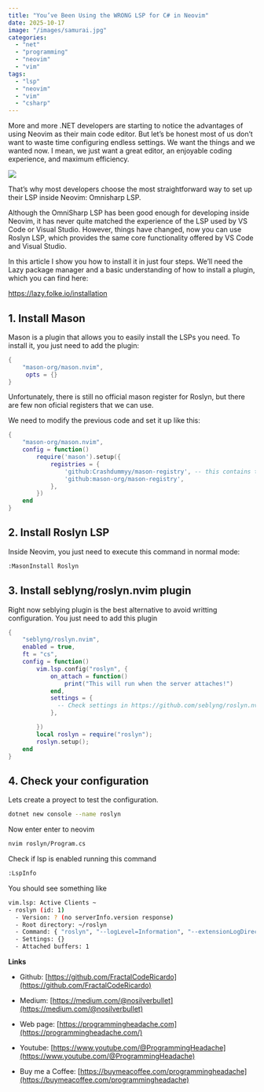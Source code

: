 ```yaml
---
title: "You’ve Been Using the WRONG LSP for C# in Neovim"
date: 2025-10-17
image: "/images/samurai.jpg"
categories: 
  - "net"
  - "programming"
  - "neovim"
  - "vim"
tags: 
  - "lsp"
  - "neovim"
  - "vim"
  - "csharp"
---
```


More and more .NET developers are starting to notice the advantages of using Neovim as their main code editor. But let’s be honest most of us don’t want to waste time configuring endless settings. We want the things and we wanted now. I mean, we just want a great editor, an enjoyable coding experience, and maximum efficiency.

![](/images/samurai.jpg)

That’s why most developers choose the most straightforward way to set up their LSP inside Neovim: Omnisharp LSP.

Although the OmniSharp LSP has been good enough for developing inside Neovim, it has never quite matched the experience of the LSP used by VS Code or Visual Studio.
However, things have changed, now you can use Roslyn LSP, which provides the same core functionality offered by VS Code and Visual Studio.

In this article I show you how to install it in just four steps. We’ll need the Lazy package manager and a basic understanding of how to install a plugin, which you can find here:

https://lazy.folke.io/installation

## 1. Install Mason

Mason is a plugin that allows you to easily install the LSPs you need.
To install it, you just need to add the plugin:

``` lua
{
    "mason-org/mason.nvim",
     opts = {}
}
```

Unfortunately, there is still no official mason register for Roslyn, but there are few non oficial registers that we can use.

We need to modify the previous code and set it up like this:

``` lua 
{
    "mason-org/mason.nvim",
    config = function()
        require('mason').setup({
            registries = {
                'github:Crashdummyy/mason-registry', -- this contains the register for Roslyn
                'github:mason-org/mason-registry', 
            },
        })
    end
}
```
  
## 2. Install Roslyn LSP

Inside Neovim, you just need to execute this command in normal mode:

``` bash
:MasonInstall Roslyn
```

## 3. Install seblyng/roslyn.nvim plugin

Right now seblying plugin is the best alternative to avoid writting configuration. You just need to add this plugin

``` lua
{
    "seblyng/roslyn.nvim",
    enabled = true,
    ft = "cs",
    config = function()
        vim.lsp.config("roslyn", {
            on_attach = function()
                print("This will run when the server attaches!")
            end,
            settings = {
              -- Check settings in https://github.com/seblyng/roslyn.nvim
            },

        })
        local roslyn = require("roslyn");
        roslyn.setup();
    end
}
```

## 4. Check your configuration

Lets create a proyect to test the configuration.

``` bash
dotnet new console --name roslyn
```

Now enter enter to neovim

``` bash
nvim roslyn/Program.cs
``` 

Check if lsp is enabled running this command

``` bash
:LspInfo
``` 

You should see something like 

``` bash
vim.lsp: Active Clients ~
- roslyn (id: 1)
  - Version: ? (no serverInfo.version response)
  - Root directory: ~/roslyn
  - Command: { "roslyn", "--logLevel=Information", "--extensionLogDirectory=/home/ricardo/.local/state/nvim", "--stdio" }
  - Settings: {}
  - Attached buffers: 1

``` 

**Links**

- Github: [https://github.com/FractalCodeRicardo](https://github.com/FractalCodeRicardo)

- Medium: [https://medium.com/@nosilverbullet](https://medium.com/@nosilverbullet)

- Web page: [https://programmingheadache.com](https://programmingheadache.com/)

- Youtube: [https://www.youtube.com/@ProgrammingHeadache](https://www.youtube.com/@ProgrammingHeadache)

- Buy me a Coffee: [https://buymeacoffee.com/programmingheadache](https://buymeacoffee.com/programmingheadache)


